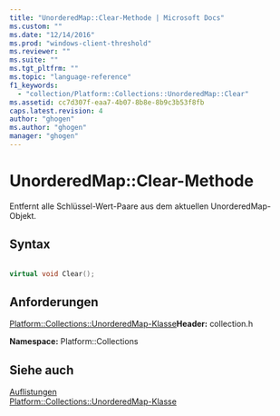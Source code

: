 ```yaml
---
title: "UnorderedMap::Clear-Methode | Microsoft Docs"
ms.custom: ""
ms.date: "12/14/2016"
ms.prod: "windows-client-threshold"
ms.reviewer: ""
ms.suite: ""
ms.tgt_pltfrm: ""
ms.topic: "language-reference"
f1_keywords: 
  - "collection/Platform::Collections::UnorderedMap::Clear"
ms.assetid: cc7d307f-eaa7-4b07-8b8e-8b9c3b53f8fb
caps.latest.revision: 4
author: "ghogen"
ms.author: "ghogen"
manager: "ghogen"
---
```

# UnorderedMap::Clear-Methode
Entfernt alle Schlüssel\-Wert\-Paare aus dem aktuellen UnorderedMap\-Objekt.  
  
## Syntax  
  
```cpp  
  
virtual void Clear();   
```  
  
## Anforderungen  
 [Platform::Collections::UnorderedMap\-Klasse](../cppcx/platform-collections-unorderedmap-class.md)**Header:** collection.h  
  
 **Namespace:** Platform::Collections  
  
## Siehe auch  
 [Auflistungen](../cppcx/collections-c-cx.md)   
 [Platform::Collections::UnorderedMap\-Klasse](../cppcx/platform-collections-unorderedmap-class.md)